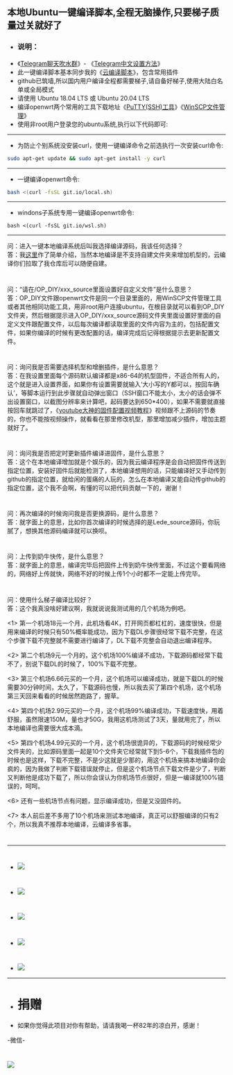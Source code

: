 
## 本地Ubuntu一键编译脚本,全程无脑操作,只要梯子质量过关就好了

- ### 说明：
- 《[Telegram聊天吹水群](https://t.me/heiheiheio)》- 《[Telegram中文设置方法](https://github.com/danshui-git/shuoming/blob/master/tele.md)》
- 此一键编译脚本基本同步我的《[云编译脚本](https://github.com/281677160/build-actions)》，包含常用插件
- github已筑墙,所以国内用户编译全程都需要梯子,请自备好梯子,使用大陆白名单或全局模式
- 请使用 Ubuntu 18.04 LTS 或 Ubuntu 20.04 LTS
- 编译openwrt两个常用的工具下载地址《[PuTTY(SSH)工具](https://github.com/danshui-git/shuoming/blob/master/Putty%E5%B7%A5%E5%85%B7%E4%B8%8B%E8%BD%BD.md)》《[WinSCP文件管理](https://github.com/danshui-git/shuoming/blob/master/WinSCP.md)》
- 使用非root用户登录您的ubuntu系统,执行以下代码即可:

---
- 为防止个别系统没安装curl，使用一键编译命令之前选执行一次安装curl命令:
```sh
sudo apt-get update && sudo apt-get install -y curl
```

---
- 一键编译openwrt命令:
```sh
bash <(curl -fsSL git.io/local.sh)
```
---

- windons子系统专用一键编译openwrt命令:
```
bash <(curl -fsSL git.io/wsl.sh)
```
---

问：进入一键本地编译系统后叫我选择编译源码，我该任何选择？<br />
答：我[这里](https://github.com/danshui-git/shuoming/blob/master/%E7%AE%80%E5%8D%95%E4%BB%8B%E7%BB%8D%E6%96%B0%E8%84%9A%E6%9C%AC.md)作了简单介绍，当然本地编译是不支持自建文件夹来增加机型的，云编译你们拉取了我仓库后可以随便自建。<br />
#

问：“请在/OP_DIY/xxx_source里面设置好自定义文件”是什么意思？<br />
答：OP_DIY文件跟openwrt文件是同一个目录里面的，用WinSCP文件管理工具或者其他相同功能工具，用非root用户连接ubuntu，在根目录就可以看到OP_DIY文件夹，然后根据提示进入OP_DIY/xxx_source源码文件夹里面设置好里面的自定义文件跟配置文件，以后每次编译都读取里面的文件内容为主的，包括配置文件，如果你编译的时候有更改配置的话，编译完成后记得根据提示去更新配置文件。<br />
#

问：询问我是否需要选择机型和增删插件，是什么意思？<br />
答：在我设置里面每个源码默认编译都是x86-64的机型固件，不适合所有人的，这个就是进入设置界面，如果你有设置需要就输入‘大小写的Y都可以，按回车确认’，等脚本运行到此步骤就自动弹出窗口（SSH窗口不能太小，太小的话会弹不出设置窗口，以截图分辨率来计算吧，起码要达到650*400），如果不需要就直接按回车就跳过了，《[youtube大神的固件配置视频教程](https://www.youtube.com/watch?v=jEE_J6-4E3Y)》视频跟不上源码的节奏的，你也不能按视频操作，就看看在那里修改机型，那里增加减少插件，增加主题就好了。
#

问：询问我是否把定时更新插件编译进固件，是什么意思？<br />
答：这个在本地编译增加就是个娱乐的，因为我云编译程序是会自动把固件传送到指定位置，安装好固件后就能检测了，本地编译想用的话，只能编译好又手动传到github的指定位置，就给闲的蛋痛的人玩的，怎么在本地编译又能自动传github的指定位置，这个我不会啊，有懂的可以把代码贡献一下的，谢谢！
#

问：再次编译的时候询问我是否更换源码，是什么意思？<br />
答：就字面上的意思，比如你首次编译的时候选择的是Lede_source源码，你玩腻了，想换其他源码编译就可以换呗。
#

问：上传到奶牛快传，是什么意思？<br />
答：就字面上的意思，编译完毕后把固件上传到奶牛快传里面，不过这个要看网络的，网络好上传就快，网络不好的时候上传1个小时都不一定能上传完毕。
#

问：使用什么梯子编译比较好？<br />
答：这个我真没啥好建议啊，我就说说我测试用的几个机场为例吧。<br />

<1> 第一个机场18元一个月，此机场看4K，打开网页都杠杠的，速度很快，但是用来编译的时候只有50%概率能成功，因为下载DL步骤很经常下载不完整，在这个步骤下载不完整就不需要进行编译了，DL下载不完整会自动退出编译程序。<br />

<2> 第二个机场9元一个月的，这个机场100%编译不成功，下载源码都经常下载不了，别说下载DL的时候了，100%下载不完整。<br />

<3> 第三个机场6.66元买的一个月，这个机场可以编译成功，就是下载DL的时候需要30分钟时间，太久了，下载源码也慢，所以我去买了第四个机场，这个机场第三天回来看看的时候居然跑路了，握草。<br />

<4> 第四个机场2.99元买的一个月，这个机场99%编译成功，下载速度快，用着舒服，虽然限速150M，量也才50G，我用这机场测试了3天，量就用完了，所以本地编译也需要很大成本滴。<br />

<5> 第四个机场4.99元买的一个月，这个机场很诡异的，下载源码的时候经常少文件夹的，比如源码里面一起是10个文件夹它经常就下到5-6个，下载我插件包的时候也是这样，下载不完整，不是少这就是少那的，用这个机场来搞本地编译你会疯的，因为我做了判断下载错误就停止，但是这个机场节点下载文件是少了，判断又判断他是成功下载了，所以你会误认为你机场节点很好，但是一编译就100%错误的，呵呵。<br />

<6> 还有一些机场节点有问题，显示编译成功，但是又没固件的。<br />

<7> 本人前后差不多用了10个机场来测试本地编译，真正可以舒服编译的只有2个，所以我真不推荐本地编译，云编译多省事。<br />
#
#
#
---
#
- <img src="https://github.com/danshui-git/shuoming/blob/master/doc/bendi5.png" />
#
- <img src="https://github.com/danshui-git/shuoming/blob/master/doc/bendi1.png" />
#
- <img src="https://github.com/danshui-git/shuoming/blob/master/doc/bendi2.png" />
#
- <img src="https://github.com/danshui-git/shuoming/blob/master/doc/bendi3.png" />
#
- <img src="https://github.com/danshui-git/shuoming/blob/master/doc/bendi4.png" />
---
#
- # 捐赠
- 如果你觉得此项目对你有帮助，请请我喝一杯82年的凉白开，感谢！

-微信-
# <img src="https://github.com/danshui-git/shuoming/blob/master/doc/weixin4.png" />
